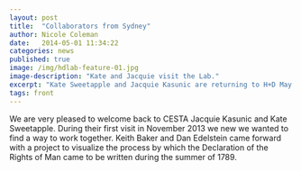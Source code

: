 ```yaml
---
layout: post
title:  "Collaborators from Sydney"
author: Nicole Coleman
date:   2014-05-01 11:34:22
categories: news
published: true
image: /img/hdlab-feature-01.jpg
image-description: "Kate and Jacquie visit the Lab."
excerpt: "Kate Sweetapple and Jacquie Kasunic are returning to H+D May 4-16 to collaborate on the Declarations project."
tags: front
---
```


We are very pleased to welcome back to CESTA Jacquie Kasunic and Kate Sweetapple. During their first visit in November 2013 we new we wanted to find a way to work together. Keith Baker and Dan Edelstein came forward with a project to visualize the process by which the Declaration of the Rights of Man came to be written during the summer of 1789. 